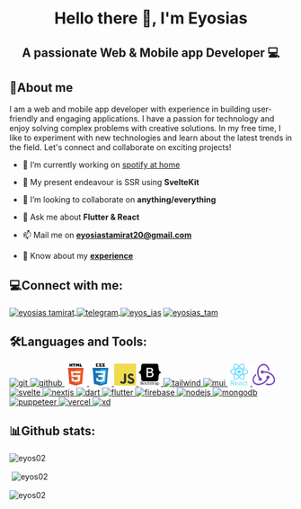<h1 align="center">Hello there 🔦, I'm Eyosias</h1>
<h2 align="center">A passionate Web & Mobile app Developer 💻</h2>

<h2>👋About me </h2>
<p>I am a web and mobile app developer with experience in building user-friendly and engaging applications. I have a passion for technology and enjoy solving complex problems with creative solutions. In my free time, I like to experiment with new technologies and learn about the latest trends in the field. Let's connect and collaborate on exciting projects!</p>

- 🔭 I’m currently working on [spotify at home](https://github.com/eyos02/spotify-at-home)

- 🌱 My present endeavour is SSR using **SvelteKit**

- 👯 I’m looking to collaborate on **anything/everything**

- 💬 Ask me about **Flutter & React**

- 📫 Mail me on **eyosiastamirat20@gmail.com**

- 📄 Know about my <strong>[experience](https://drive.google.com/file/d/1yuBtEZhHQ4OBOAU-CeX_7OBO84Zos7Es/view?usp=sharing)</strong>

<h2 align="left">💻Connect with me:</h2>
<p align="left">
  <a href="https://linkedin.com/in/eyosias-tamirat-5a489b220" target="blank"><img align="center" src="https://raw.githubusercontent.com/rahuldkjain/github-profile-readme-generator/master/src/images/icons/Social/linked-in-alt.svg" alt="eyosias tamirat" height="30" width="40" /></a><a href="http://t.me//eyos_ias" target="blank"> 
    <img align="center" src="https://img.icons8.com/color/2x/telegram-app--v1.png" alt="telegram" height="40" width="40"/>
  </a>
<a href="https://twitter.com/eyos_ias" target="blank"><img align="center" src="https://raw.githubusercontent.com/rahuldkjain/github-profile-readme-generator/master/src/images/icons/Social/twitter.svg" alt="eyos_ias" height="30" width="40" /></a>
<a href="https://instagram.com/eyosias_tam" target="blank"><img align="center" src="https://raw.githubusercontent.com/rahuldkjain/github-profile-readme-generator/master/src/images/icons/Social/instagram.svg" alt="eyosias_tam" height="30" width="40" /></a>
</p>

<!-- Languages and Tools Section -->
<!-- GIT, HTML, CSS, JS,BOOTSTRAP, TAILWIND, MATERIAL UI, REACT,REDUX, SVELTE, NEXT, DART, FLUTTER,FIREBASE, MONGODB, NODEJS, PUPPETEER, vercel, netlify, ADOBE XD,-->

<h2 align="left">🛠Languages and Tools:</h2>
<p align="left"> 
<a href="https://git-scm.com/" target="blank" rel="noreferrer"> <img src="https://www.vectorlogo.zone/logos/git-scm/git-scm-icon.svg" alt="git" width="40" height="40"/> </a><a href="https://github.com/" target="blank" rel="noreferrer"><img src="https://img.icons8.com/color/2x/github-2.png" alt="github" width="40" height="40"> </a> <a href="https://www.w3.org/html/" target="blank" rel="noreferrer"> <img src="https://raw.githubusercontent.com/devicons/devicon/master/icons/html5/html5-original-wordmark.svg" alt="html5" width="40" height="40"/> </a> <a href="https://www.w3schools.com/css/" target="blank" rel="noreferrer"> <img src="https://raw.githubusercontent.com/devicons/devicon/master/icons/css3/css3-original-wordmark.svg" alt="css3" width="40" height="40"/> </a> <a href="https://developer.mozilla.org/en-US/docs/Web/JavaScript" target="blank" rel="noreferrer"> <img src="https://raw.githubusercontent.com/devicons/devicon/master/icons/javascript/javascript-original.svg" alt="javascript" width="40" height="40"/> </a><a href="https://getbootstrap.com" target="blank" rel="noreferrer"> <img src="https://raw.githubusercontent.com/devicons/devicon/master/icons/bootstrap/bootstrap-plain-wordmark.svg" alt="bootstrap" width="40" height="40"/> </a> <a href="https://tailwindcss.com/" target="blank" rel="noreferrer"> <img src="https://www.vectorlogo.zone/logos/tailwindcss/tailwindcss-icon.svg" alt="tailwind" width="40" height="40"/> </a> <a href="https://mui.com/" target="blank" rel="noreferrer"> <img src="https://img.icons8.com/color/2x/material-ui.png" alt="mui" width="40" height="40"/> </a>
 <a href="https://reactjs.org/" target="blank" rel="noreferrer"> <img src="https://raw.githubusercontent.com/devicons/devicon/master/icons/react/react-original-wordmark.svg" alt="react" width="40" height="40"/> </a> <a href="https://redux.js.org" target="blank" rel="noreferrer"> <img src="https://raw.githubusercontent.com/devicons/devicon/master/icons/redux/redux-original.svg" alt="redux" width="40" height="40"/> </a><a href="https://svelte.dev" target="blank" rel="noreferrer"> <img src="https://upload.wikimedia.org/wikipedia/commons/1/1b/Svelte_Logo.svg" alt="svelte" width="40" height="40"/><a href="https://nextjs.org/" target="blank" rel="noreferrer"> <img src="https://raw.githubusercontent.com/danielcranney/readme-generator/main/public/icons/skills/nextjs-colored-dark.svg" alt="nextjs" width="40" height="40"/> </a></a><a href="https://dart.dev" target="blank" rel="noreferrer"> <img src="https://www.vectorlogo.zone/logos/dartlang/dartlang-icon.svg" alt="dart" width="40" height="40"/> </a> <a href="https://flutter.dev" target="blank" rel="noreferrer"> <img src="https://www.vectorlogo.zone/logos/flutterio/flutterio-icon.svg" alt="flutter" width="40" height="40"/> </a> <a href="https://firebase.google.com/" target="blank" rel="noreferrer"> <img src="https://www.vectorlogo.zone/logos/firebase/firebase-icon.svg" alt="firebase" width="40" height="40"/> </a> <a href="https://nodejs.org" target="blank" rel="noreferrer"> <img src="https://raw.githubusercontent.com/danielcranney/readme-generator/main/public/icons/skills/nodejs-colored.svg" alt="nodejs" width="40" height="40"/> </a><a href="https://www.mongodb.com/" target="blank" rel="noreferrer"> <img src="https://raw.githubusercontent.com/danielcranney/readme-generator/main/public/icons/skills/mongodb-colored.svg" alt="mongodb" width="40" height="40"/> </a><a href="https://github.com/puppeteer/puppeteer" target="blank" rel="noreferrer"> <img src="https://www.vectorlogo.zone/logos/pptrdev/pptrdev-official.svg" alt="puppeteer" width="40" height="40"/> </a><a href="https://vercel.com/" target="blank" rel="noreferrer"><img src="https://karmanivero.us/assets/images/vercel-logo.png" alt="vercel" width="40" height="40"> </a> <a href="https://www.adobe.com/products/xd.html" target="blank" rel="noreferrer"> <img src="https://cdn.worldvectorlogo.com/logos/adobe-xd.svg" alt="xd" width="40" height="40"/> </a> </p>


<!-- Github Stats section -->
<h2 align="left">📊Github stats: </h2>
<p><img align="center" src="https://github-readme-stats.vercel.app/api/top-langs?username=eyos02&show_icons=true&locale=en&layout=compact" alt="eyos02" /></p><p>&nbsp;<img align="center" src="https://github-readme-stats.vercel.app/api?username=eyos02&show_icons=true&locale=en" alt="eyos02" /></p>

<p><img align="center" src="https://github-readme-streak-stats.herokuapp.com/?user=eyos02&" alt="eyos02" /></p>
